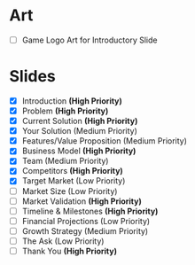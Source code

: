 # Art
- [ ] Game Logo Art for Introductory Slide
# Slides
- [x] Introduction **(High Priority)**
- [x] Problem **(High Priority)**
- [x] Current Solution **(High Priority)**
- [x] Your Solution (Medium Priority)
- [x] Features/Value Proposition (Medium Priority)
- [x] Business Model **(High Priority)**
- [x] Team (Medium Priority)
- [x] Competitors **(High Priority)**
- [x] Target Market (Low Priority)
- [ ] Market Size (Low Priority)
- [ ] Market Validation **(High Priority)**
- [ ] Timeline & Milestones **(High Priority)**
- [ ] Financial Projections (Low Priority)
- [ ] Growth Strategy (Medium Priority)
- [ ] The Ask (Low Priority)
- [ ] Thank You **(High Priority)**